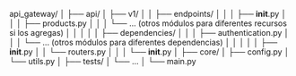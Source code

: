 api_gateway/
│
├── api/
│   ├── v1/
│   │   ├── endpoints/
│   │   │   ├── __init__.py
│   │   │   ├── products.py
│   │   │   └── ... (otros módulos para diferentes recursos si los agregas)
│   │   │
│   │   ├── dependencies/
│   │   │   ├── authentication.py
│   │   │   └── ... (otros módulos para diferentes dependencias)
│   │   │
│   │   ├── __init__.py
│   │   └── routers.py
│   │
│   └── __init__.py
│
├── core/
│   ├── config.py
│   └── utils.py
│
├── tests/
│   └── ...
│
└── main.py